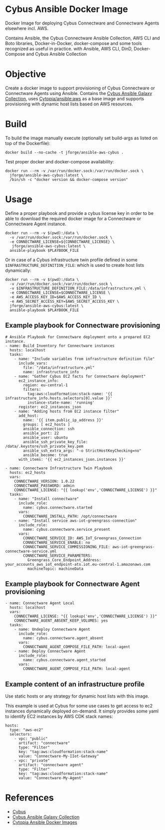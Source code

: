 # Cybus Ansible Docker Image

Docker Image for deploying Cybus Connectware and Connectware Agents elsewhere incl. AWS.

Contains Ansible, the Cybus Connectware Ansible Collection, AWS CLI and Boto libraries, 
Docker-in-Docker, docker-compose and some tools recognized as useful in practice.
with Ansible, AWS CLI, DinD, Docker-Compose and Cybus Ansible Collection


# Objective

Create a docker image to support provisioning of Cybus Connectware or Connectware Agents
using Ansible. 
Contains the [Cybus Ansible Galaxy Collection](https://galaxy.ansible.com/cybus/connectware),
uses [Cytopia/ansible:aws](https://github.com/cytopia/docker-ansible/blob/master/Dockerfiles/Dockerfile-aws)
as a base image and supports provisioning with dynamic host lists based on AWS resources.

# Build

To build the image manually execute (optionally set build-args as listed on top of the Dockerfile):

```
docker build --no-cache -t jforge/ansible-aws-cybus .
```

Test proper docker and docker-compose availability:

```
docker run --rm -v /var/run/docker.sock:/var/run/docker.sock \
  jforge/ansible-aws-cybus:latest \
  /bin/sh -c "docker version && docker-compose version"
```

# Usage

Define a proper playbook and provide a cybus license key in order to be able to
download the required docker image for a Connectware or Connectware Agent instance.

```
docker run --rm -v $(pwd):/data \
  -v /var/run/docker.sock:/var/run/docker.sock \
  -e CONNECTWARE_LICENSE=${CONNECTWARE_LICENSE} \
   jforge/ansible-aws-cybus:latest \
  ansible-playbook $PLAYBOOK_FILE
```

Or in case of a Cybus infrastructure twin profile defined in some `$INFRASTRUCTURE_DEFINITION_FILE`:
which is used to create host lists dynamically:

```
docker run --rm -v $(pwd):/data \
  -v /var/run/docker.sock:/var/run/docker.sock \
  -v $INFRASTRUCTURE_DEFINITION_FILE:/data/infrastructure.yml \
  -e CONNECTWARE_LICENSE=$CONNECTWARE_LICENSE \
  -e AWS_ACCESS_KEY_ID=$AWS_ACCESS_KEY_ID \
  -e AWS_SECRET_ACCESS_KEY=$AWS_SECRET_ACCESS_KEY \
  jforge/ansible-aws-cybus:latest \
  ansible-playbook $PLAYBOOK_FILE
```

## Example playbook for Connectware provisioning

```
# Ansible Playbook for Connectware deployment onto a prepared EC2 instance.
- name: Build Inventory for Connectware instances
  hosts: localhost
  tasks:
    - name: "Include variables from infrastructure definition file"
      include_vars:
        file: "/data/infrastructure.yml"
        name: infrastructure_info
    - name: "Gather Cybus EC2 facts for Connectware deployment"
      ec2_instance_info:
        region: eu-central-1
        filters:
          tag:aws:cloudformation:stack-name: '{{ infrastructure_info.hosts.selectors[0].value }}'
          instance-state-name: 'running'
      register: ec2_instances_json
    - name: "Adding hosts from EC2 instance filter"
      add_host:
        name: '{{ item.public_ip_address }}'
        groups: [ ec2_hosts ]
        ansible_connection: ssh
        ansible_port: 22
        ansible_user: ubuntu
        ansible_ssh_private_key_file: /data/.keystore/ssh_private_key.pem
        ansible_ssh_extra_args: "-o StrictHostKeyChecking=no"
        ansible_become: true
      with_items: '{{ ec2_instances_json.instances }}'

- name: Connectware Infrastructure Twin Playbook
  hosts: ec2_hosts
  vars:
    CONNECTWARE_VERSION: 1.0.22
    CONNECTWARE_PASSWORD: admin
    CONNECTWARE_LICENSE: "{{ lookup('env','CONNECTWARE_LICENSE') }}"
  tasks:
    - name: "Install connectware"
      include_role:
        name: cybus.connectware.started
      vars:
        CONNECTWARE_INSTALL_PATH: /opt/connectware
    - name: "Install service aws-iot-greengrass-connection"
      include_role:
        name: cybus.connectware.service_present
      vars:
        CONNECTWARE_SERVICE_ID: AWS_IoT_Greengrass_Connection
        CONNECTWARE_SERVICE_ENABLE: no
        CONNECTWARE_SERVICE_COMMISSIONING_FILE: aws-iot-greengrass-connectware-service.yml
        CONNECTWARE_SERVICE_PARAMETERS:
          Greengrass_Core_Endpoint_Address: your_accounts_aws_iot_endpoint-ats.iot.eu-central-1.amazonaws.com
          machineTopic: machineData
```

## Example playbook for Connectware Agent provisioning

```
- name: Connectware Agent Local
  hosts: localhost
  vars:
    CONNECTWARE_LICENSE: "{{ lookup('env','CONNECTWARE_LICENSE') }}"
    CONNECTWARE_AGENT_ABSENT_KEEP_VOLUMES: yes
  tasks:
    - name: Undeploy Connectware Agent
      include_role:
        name: cybus.connectware.agent_absent
      vars:
        CONNECTWARE_AGENT_COMPOSE_FILE_PATH: local-agent
    - name: Deploy Connectware Agent
      include_role:
        name: cybus.connectware.agent_started
      vars:
        CONNECTWARE_AGENT_COMPOSE_FILE_PATH: local-agent
```

## Example content of an infrastructure profile
 
Use static hosts or any strategy for dynamic host lists with this image.

This example is used at Cybus for some use cases to get access to ec2 instances 
dynamically deployed on-demand.
It simply provides some yaml to identify EC2 instances by AWS CDK stack names:

```
hosts:
  type: "aws-ec2"
  selectors:
    - vpc: "public"
      artifact: "connectware"
      type: "Filter"
      key: "tag:aws:cloudformation:stack-name"
      value: "Connectware-My-IIot-Gateway"
    - vpc: "private"
      artifact: "connectware agent"
      type: "Filter"
      key: "tag:aws:cloudformation:stack-name"
      value: "Connectware-My-Agent"
```

# References

- [Cybus](https://cybus.io)
- [Cybus Ansible Galaxy Collection](https://galaxy.ansible.com/cybus/connectware)
- [Cytopia Ansible Docker Images](https://hub.docker.com/r/cytopia/ansible)
 
